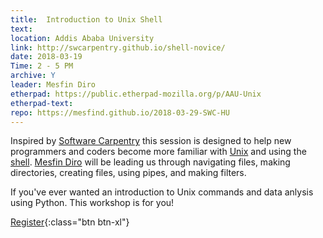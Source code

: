```yaml
---
title:  Introduction to Unix Shell
text: 
location: Addis Ababa University
link: http://swcarpentry.github.io/shell-novice/
date: 2018-03-19
Time: 2 - 5 PM
archive: Y  
leader: Mesfin Diro
etherpad: https://public.etherpad-mozilla.org/p/AAU-Unix
etherpad-text: 
repo: https://mesfind.github.io/2018-03-29-SWC-HU
---
```


Inspired by [Software Carpentry](http://swcarpentry.github.io/shell-novice/) this session is designed to help new programmers and coders become more familiar with [Unix](https://en.wikipedia.org/wiki/Unix) and using the [shell](https://en.wikipedia.org/wiki/Shell_%28computing%29). [Mesfin Diro](https://github.com/mesfind) will be leading us through navigating files, making directories, creating files, using pipes, and making filters.

If you've ever wanted an introduction to Unix commands and data anlysis using Python. This workshop is for you! 



[Register](https://goo.gl/forms/Nf97reXlisqg7mOW2){:class="btn btn-xl"} 
